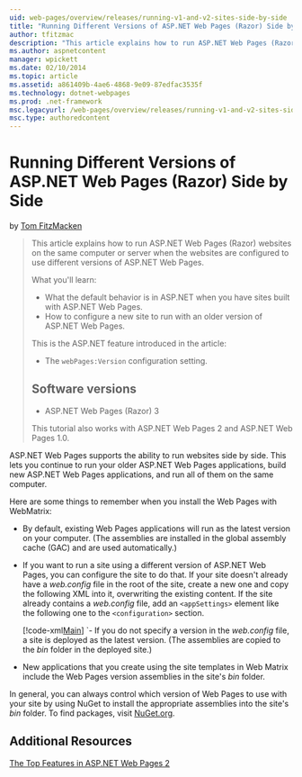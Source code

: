 ```yaml
---
uid: web-pages/overview/releases/running-v1-and-v2-sites-side-by-side
title: "Running Different Versions of ASP.NET Web Pages (Razor) Side by Side | Microsoft Docs"
author: tfitzmac
description: "This article explains how to run ASP.NET Web Pages (Razor) websites on the same computer or server when the websites are configured to use different versions..."
ms.author: aspnetcontent
manager: wpickett
ms.date: 02/10/2014
ms.topic: article
ms.assetid: a861409b-4ae6-4868-9e09-87edfac3535f
ms.technology: dotnet-webpages
ms.prod: .net-framework
msc.legacyurl: /web-pages/overview/releases/running-v1-and-v2-sites-side-by-side
msc.type: authoredcontent
---
```

Running Different Versions of ASP.NET Web Pages (Razor) Side by Side
====================
by [Tom FitzMacken](https://github.com/tfitzmac)

> This article explains how to run ASP.NET Web Pages (Razor) websites on the same computer or server when the websites are configured to use different versions of ASP.NET Web Pages.
> 
> What you'll learn:
> 
> - What the default behavior is in ASP.NET when you have sites built with ASP.NET Web Pages.
> - How to configure a new site to run with an older version of ASP.NET Web Pages.
>   
> 
> This is the ASP.NET feature introduced in the article:
> 
> - The `webPages:Version` configuration setting.
>   
> 
> ## Software versions
> 
> 
> - ASP.NET Web Pages (Razor) 3
>   
> 
> This tutorial also works with ASP.NET Web Pages 2 and ASP.NET Web Pages 1.0.


ASP.NET Web Pages supports the ability to run websites side by side. This lets you continue to run your older ASP.NET Web Pages applications, build new ASP.NET Web Pages applications, and run all of them on the same computer.

Here are some things to remember when you install the Web Pages with WebMatrix:

- By default, existing Web Pages applications will run as the latest version on your computer. (The assemblies are installed in the global assembly cache (GAC) and are used automatically.)
- If you want to run a site using a different version of ASP.NET Web Pages, you can configure the site to do that. If your site doesn't already have a *web.config* file in the root of the site, create a new one and copy the following XML into it, overwriting the existing content. If the site already contains a *web.config* file, add an `<appSettings>` element like the following one to the `<configuration>` section.

    [!code-xml[Main](running-v1-and-v2-sites-side-by-side/samples/sample1.xml)]
`- If you do not specify a version in the *web.config* file, a site is deployed as the latest version. (The assemblies are copied to the *bin* folder in the deployed site.)
- New applications that you create using the site templates in Web Matrix include the Web Pages version assemblies in the site's *bin* folder.

In general, you can always control which version of Web Pages to use with your site by using NuGet to install the appropriate assemblies into the site's *bin* folder. To find packages, visit [NuGet.org](http://NuGet.org).

## Additional Resources

[The Top Features in ASP.NET Web Pages 2](top-features-in-web-pages-2.md)
